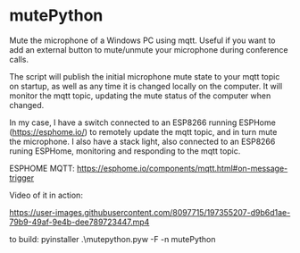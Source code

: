 # mutePython
Mute the microphone of a Windows PC using mqtt. Useful if you want to add an external button to mute/unmute your microphone during conference calls. 

The script will publish the initial microphone mute state to your mqtt topic on startup, as well as any time it is changed locally on the computer. It will monitor the mqtt topic, updating the mute status of the computer when changed.

In my case, I have a switch connected to an ESP8266 running ESPHome (https://esphome.io/) to remotely update the mqtt topic, and in turn mute the microphone. I also have a stack light, also connected to an ESP8266 runing ESPHome, monitoring and responding to the mqtt topic.

ESPHOME MQTT: https://esphome.io/components/mqtt.html#on-message-trigger

Video of it in action:

https://user-images.githubusercontent.com/8097715/197355207-d9b6d1ae-79b9-49af-9e4b-dee789723447.mp4


to build:
pyinstaller .\mutepython.pyw -F -n mutePython

